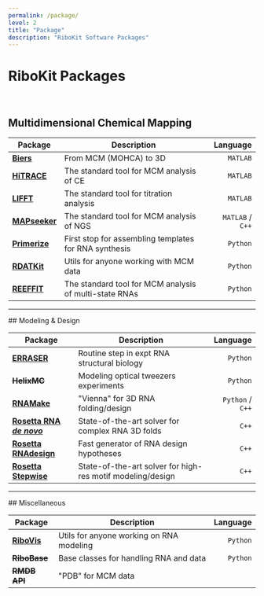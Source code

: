 ```yaml
---
permalink: /package/
level: 2
title: "Package"
description: "RiboKit Software Packages"
---
```


# RiboKit Packages

<br/>

## Multidimensional Chemical Mapping

| Package | Description | Language |
| --- | --- | ---: |
| [**Biers**](/Biers/) | From MCM (MOHCA) to 3D | `MATLAB` |
| [**HiTRACE**](/HiTRACE/) | The standard tool for MCM analysis of CE | `MATLAB` |
| [**LIFFT**](/LIFFT/) | The standard tool for titration analysis | `MATLAB` |
| [**MAPseeker**](/MAPseeker/) | The standard tool for MCM analysis of NGS | `MATLAB` / `C++` |
| [**Primerize**](/Primerize/) | First stop for assembling templates for RNA synthesis | `Python` |
| [**RDATKit**](/RDATKit/) | Utils for anyone working with MCM data | `Python` |
| [**REEFFIT**](/REEFFIT/) | The standard tool for MCM analysis of multi-state RNAs | `Python` |

<hr/>
## Modeling &amp; Design

| Package | Description | Language |
| --- | --- | ---: |
| [**ERRASER**](/ERRASER/) | Routine step in expt RNA structural biology | `Python` |
| ~~**HelixMC**~~ | Modeling optical tweezers experiments | `Python` |
| [**RNAMake**](/RNAMake/) | "Vienna" for 3D RNA folding/design | `Python` / `C++` |
| [**Rosetta RNA _de novo_**](/RNAdenovo/) | State-of-the-art solver for complex RNA 3D folds | `C++` |
| [**Rosetta RNAdesign**](/RNAdesign/) | Fast generator of RNA design hypotheses | `C++` |
| [**Rosetta Stepwise**](/Stepwise/) | State-of-the-art solver for high-res motif modeling/design | `C++` |

<hr/>
## Miscellaneous

| Package | Description | Language |
| --- | --- | ---: |
| [**RiboVis**](/RiboVis/) | Utils for anyone working on RNA modeling | `Python` |
| ~~**RiboBase**~~ | Base classes for handling RNA and data | `Python` |
| ~~**RMDB API**~~ | "PDB" for MCM data | |
